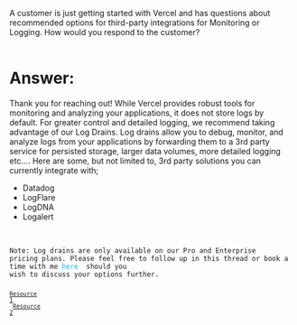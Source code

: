 A customer is just getting started with Vercel and has questions about recommended options for third-party integrations for Monitoring or Logging. How would you respond to the customer?
<br/><br/>
# **Answer:** 
Thank you for reaching out! While Vercel provides robust tools for monitoring and analyzing your applications, it does not store logs by default. For greater control and detailed logging, we recommend taking advantage of our Log Drains. Log drains allow you to debug, monitor, and analyze logs from your applications by forwarding them to a 3rd party service for persisted storage, larger data volumes, more detailed logging etc….
Here are some, but not limited to, 3rd party solutions you can currently integrate with;
- Datadog
- LogFlare
- LogDNA
- Logalert
<br/>

<code>Note: Log drains are only available on our Pro and Enterprise pricing plans. Please feel free to follow up in this thread or book a time with me <span style="color: deepskyblue;">here </span> should you wish to discuss your options further.<code/><br/><br/>
<span style="color:deepskyblue;">[Resource 1](https://vercel.com/docs/observability/monitoring)</span>
<br/>
<span style="color:deepskyblue;">[Resource 2](https://vercel.com/docs/observability/log-drains#configure-a-log-drain)</span>